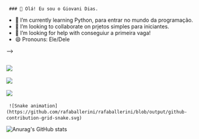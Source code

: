 
     ### 👋 Olá! Eu sou o Giovani Dias.

- 🌱 I’m currently learning Python, para entrar no mundo da programação.
- 👯 I’m looking to collaborate on  prjetos simples para iniciantes.
- 🤔 I’m looking for help with conseguiur a primeira vaga!
- 😄 Pronouns: Ele/Dele

-->




##
<div>

<a href="mailto:giovani.eb3@gmail.com" ><img src="https://img.shields.io/badge/Gmail-D14836?style=for-the-badge&logo=gmail&logoColor=white" target="_blank"></a>

<a href="https://www.instagram.com/giovanii.dias" target="_blank"><img src= 
"https://img.shields.io/badge/Instagram-E4405F?style=for-the-badge&logo=instagram&logoColor=white" target="_blank"></a>

<a href= "https://www.linkedin.com/in/giovani-dias-de-abreu-b5b272192" target="_blank"><img src= "https://img.shields.io/badge/LinkedIn-0077B5?style=for-the-badge&logo=linkedin&logoColor=white" target="_blank"></a>
     
     ![Snake animation](https://github.com/rafaballerini/rafaballerini/blob/output/github-contribution-grid-snake.svg)
     
</div>


![Anurag's GitHub stats](https://github-readme-stats.vercel.app/api?username=GiovaniiDias&show_icons=true&theme=gruvbox)




